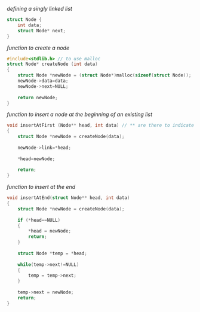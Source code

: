 _defining a singly linked list_
```c
struct Node {
	int data;
	struct Node* next;
}
```

_function to create a node_
```c
#include<stdlib.h> // to use malloc
struct Node* createNode (int data)
{
	struct Node *newNode = (struct Node*)malloc(sizeof(struct Node));
	newNode->data=data;
	newNode->next=NULL;
	
	return newNode;
}
```

_function to insert a node at the beginning of an existing list_
```c
void insertAtFirst (Node** head, int data) // ** are there to indicate a pointer of a pointer
{
	struct Node *newNode = createNode(data);
	
	newNode->link=*head;
	
	*head=newNode;
	
	return;
}
```

_function to insert at the end_
```c
void insertAtEnd(struct Node** head, int data)
{
    struct Node *newNode = createNode(data);
    
    if (*head==NULL)
    {
        *head = newNode;
        return;
    }
    
    struct Node *temp = *head;
    
    while(temp->next!=NULL)
    {
        temp = temp->next;
    }
    
    temp->next = newNode;
    return;
}
```